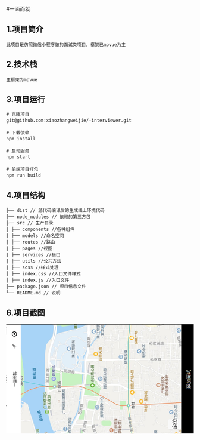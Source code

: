 ﻿#一面而就
<h2>1.项目简介</h2>

````
此项目是仿照微信小程序做的面试类项目。框架已mpvue为主
````
<h2>2.技术栈</h2>

````
主框架为mpvue

````
<h2>3.项目运行</h2>

````
# 克隆项目
git@github.com:xiaozhangweijie/-interviewer.git

# 下载依赖
npm install

# 启动服务
npm start 

# 前端项目打包
npm run build
````
<h2>4.项目结构</h2>

````
├── dist // 源代码编译后的生成线上环境代码
├── node_modules // 依赖的第三方包
├── src // 生产目录
│ ├── components //各种组件
| ├── models //命名空间
| ├── routes //路由
| ├── pages //视图
| ├── services //接口
| ├── utils //公共方法
| ├── scss //样式处理
│ ├── index.css //入口文件样式
│ ├── index.js //入口文件
├── package.json // 项目信息文件
└── README.md // 说明

````

<h2>6.项目截图</h2>


![git-image](git-image/img1.png)
